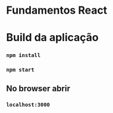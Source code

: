 # Fundamentos React

# Build da aplicação
### `npm install`
### `npm start`

## No browser abrir
### `localhost:3000`
